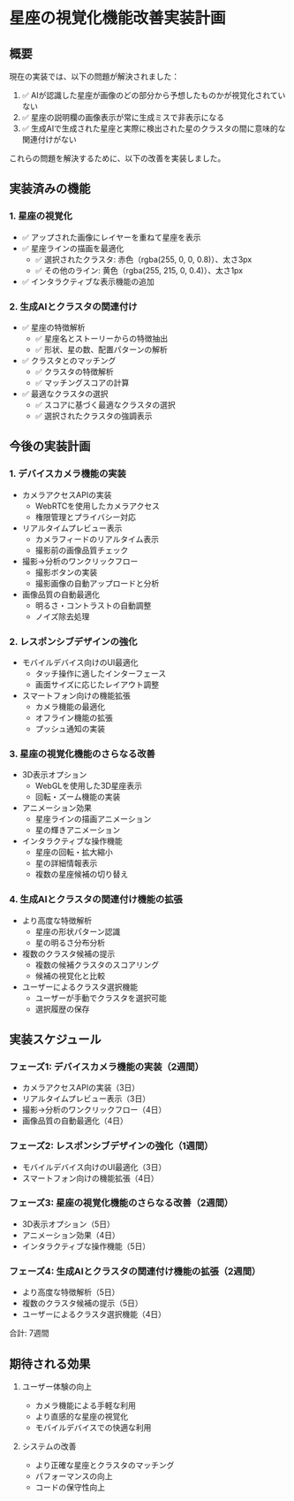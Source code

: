 # 星座の視覚化機能改善実装計画

## 概要

現在の実装では、以下の問題が解決されました：
1. ✅ AIが認識した星座が画像のどの部分から予想したものかが視覚化されていない
2. ✅ 星座の説明欄の画像表示が常に生成ミスで非表示になる
3. ✅ 生成AIで生成された星座と実際に検出された星のクラスタの間に意味的な関連付けがない

これらの問題を解決するために、以下の改善を実装しました。

## 実装済みの機能

### 1. 星座の視覚化
- ✅ アップされた画像にレイヤーを重ねて星座を表示
- ✅ 星座ラインの描画を最適化
  - ✅ 選択されたクラスタ: 赤色（rgba(255, 0, 0, 0.8)）、太さ3px
  - ✅ その他のライン: 黄色（rgba(255, 215, 0, 0.4)）、太さ1px
- ✅ インタラクティブな表示機能の追加

### 2. 生成AIとクラスタの関連付け
- ✅ 星座の特徴解析
  - ✅ 星座名とストーリーからの特徴抽出
  - ✅ 形状、星の数、配置パターンの解析
- ✅ クラスタとのマッチング
  - ✅ クラスタの特徴解析
  - ✅ マッチングスコアの計算
- ✅ 最適なクラスタの選択
  - ✅ スコアに基づく最適なクラスタの選択
  - ✅ 選択されたクラスタの強調表示

## 今後の実装計画

### 1. デバイスカメラ機能の実装
- カメラアクセスAPIの実装
  - WebRTCを使用したカメラアクセス
  - 権限管理とプライバシー対応
- リアルタイムプレビュー表示
  - カメラフィードのリアルタイム表示
  - 撮影前の画像品質チェック
- 撮影→分析のワンクリックフロー
  - 撮影ボタンの実装
  - 撮影画像の自動アップロードと分析
- 画像品質の自動最適化
  - 明るさ・コントラストの自動調整
  - ノイズ除去処理

### 2. レスポンシブデザインの強化
- モバイルデバイス向けのUI最適化
  - タッチ操作に適したインターフェース
  - 画面サイズに応じたレイアウト調整
- スマートフォン向けの機能拡張
  - カメラ機能の最適化
  - オフライン機能の拡張
  - プッシュ通知の実装

### 3. 星座の視覚化機能のさらなる改善
- 3D表示オプション
  - WebGLを使用した3D星座表示
  - 回転・ズーム機能の実装
- アニメーション効果
  - 星座ラインの描画アニメーション
  - 星の輝きアニメーション
- インタラクティブな操作機能
  - 星座の回転・拡大縮小
  - 星の詳細情報表示
  - 複数の星座候補の切り替え

### 4. 生成AIとクラスタの関連付け機能の拡張
- より高度な特徴解析
  - 星座の形状パターン認識
  - 星の明るさ分布分析
- 複数のクラスタ候補の提示
  - 複数の候補クラスタのスコアリング
  - 候補の視覚化と比較
- ユーザーによるクラスタ選択機能
  - ユーザーが手動でクラスタを選択可能
  - 選択履歴の保存

## 実装スケジュール

### フェーズ1: デバイスカメラ機能の実装（2週間）
- カメラアクセスAPIの実装（3日）
- リアルタイムプレビュー表示（3日）
- 撮影→分析のワンクリックフロー（4日）
- 画像品質の自動最適化（4日）

### フェーズ2: レスポンシブデザインの強化（1週間）
- モバイルデバイス向けのUI最適化（3日）
- スマートフォン向けの機能拡張（4日）

### フェーズ3: 星座の視覚化機能のさらなる改善（2週間）
- 3D表示オプション（5日）
- アニメーション効果（4日）
- インタラクティブな操作機能（5日）

### フェーズ4: 生成AIとクラスタの関連付け機能の拡張（2週間）
- より高度な特徴解析（5日）
- 複数のクラスタ候補の提示（5日）
- ユーザーによるクラスタ選択機能（4日）

合計: 7週間

## 期待される効果

1. ユーザー体験の向上
   - カメラ機能による手軽な利用
   - より直感的な星座の視覚化
   - モバイルデバイスでの快適な利用

2. システムの改善
   - より正確な星座とクラスタのマッチング
   - パフォーマンスの向上
   - コードの保守性向上 